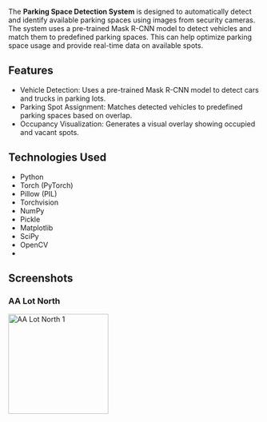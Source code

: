 The **Parking Space Detection System** is designed to automatically detect and identify available parking spaces using images from security cameras. The system uses a pre-trained Mask R-CNN model to detect vehicles and match them to predefined parking spaces. This can help optimize parking space usage and provide real-time data on available spots.

## Features
- Vehicle Detection: Uses a pre-trained Mask R-CNN model to detect cars and trucks in parking lots.
- Parking Spot Assignment: Matches detected vehicles to predefined parking spaces based on overlap.
- Occupancy Visualization: Generates a visual overlay showing occupied and vacant spots.

## Technologies Used
- Python
- Torch (PyTorch)
- Pillow (PIL)
- Torchvision
- NumPy
- Pickle
- Matplotlib
- SciPy
- OpenCV
- 
## Screenshots

### AA Lot North
<div style="display: flex; justify-content: space-between;">
  <img width="200" alt="AA Lot North 1" src="https://github.com/user-attachments/assets/d2e5a3bc-15eb-468f-a970-143003fbc2d3">
</div>

